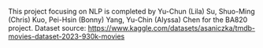 This project focusing on NLP is completed by Yu-Chun (Lila) Su, Shuo-Ming (Chris) Kuo, Pei-Hsin (Bonny) Yang, Yu-Chin (Alyssa) Chen for the BA820 project.
Dataset source: https://www.kaggle.com/datasets/asaniczka/tmdb-movies-dataset-2023-930k-movies
